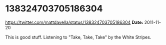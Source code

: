 # 138324703705186304
https://twitter.com/mattdavella/status/138324703705186304
**Date:** 2011-11-20

This is good stuff. Listening to "Take, Take, Take" by the White Stripes.
